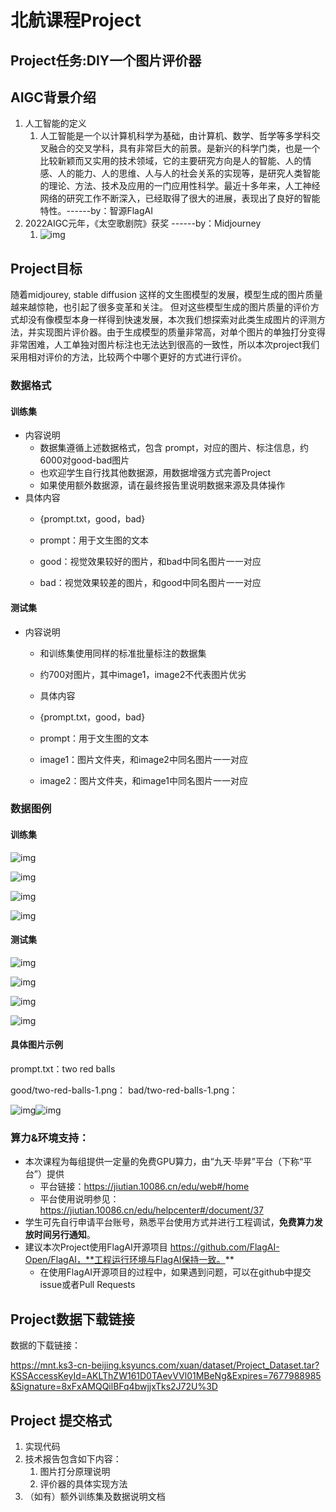 # 北航课程Project



## Project任务:DIY一个图片评价器

## AIGC背景介绍

1. 人工智能的定义
   1.  人工智能是一个以计算机科学为基础，由计算机、数学、哲学等多学科交叉融合的交叉学科，具有非常巨大的前景。是新兴的科学门类，也是一个比较新颖而又实用的技术领域，它的主要研究方向是人的智能、人的情感、人的能力、人的思维、人与人的社会关系的实现等，是研究人类智能的理论、方法、技术及应用的一门应用性科学。最近十多年来，人工神经网络的研究工作不断深入，已经取得了很大的进展，表现出了良好的智能特性。------by：智源FlagAI
2. 2022AIGC元年，《太空歌剧院》获奖 ------by：Midjourney
   1. ![img](https://lt6ejuh97e.feishu.cn/space/api/box/stream/download/asynccode/?code=YTFkOGFjOThmYzUyNDhjNzQzZTlmZDc3Yzg3YTlkYTRfSjFkaGQzb2lId2JTdU1Za2JUaG5jZGpaSUY2Um5LaVNfVG9rZW46Ym94Y250dDZkUjdMbEd1aXZ2Nnprbk5pWE9kXzE2Nzk1NzU5NTU6MTY3OTU3OTU1NV9WNA)

## Project目标

随着midjourey, stable diffusion 这样的文生图模型的发展，模型生成的图片质量越来越惊艳，也引起了很多变革和关注。 但对这些模型生成的图片质量的评价方式却没有像模型本身一样得到快速发展，本次我们想探索对此类生成图片的评测方法，并实现图片评价器。由于生成模型的质量非常高，对单个图片的单独打分变得非常困难，人工单独对图片标注也无法达到很高的一致性，所以本次project我们采用相对评价的方法，比较两个中哪个更好的方式进行评价。 

### 数据格式

#### 训练集

- 内容说明
  - 数据集遵循上述数据格式，包含 prompt，对应的图片、标注信息，约6000对good-bad图片
  - 也欢迎学生自行找其他数据源，用数据增强方式完善Project
  - 如果使用额外数据源，请在最终报告里说明数据来源及具体操作
- 具体内容
  -  {prompt.txt，good，bad}

  - prompt：用于文生图的文本
  - good：视觉效果较好的图片，和bad中同名图片一一对应
  - bad：视觉效果较差的图片，和good中同名图片一一对应

#### 测试集

- 内容说明
  - 和训练集使用同样的标准批量标注的数据集
  - 约700对图片，其中image1，image2不代表图片优劣
  -  具体内容

  -  {prompt.txt，good，bad}

  - prompt：用于文生图的文本
  - image1：图片文件夹，和image2中同名图片一一对应
  - image2：图片文件夹，和image1中同名图片一一对应

### 数据图例

#### 训练集

![img](https://lt6ejuh97e.feishu.cn/space/api/box/stream/download/asynccode/?code=NzJkNjEyMTQ3OGI4ZDMyM2VjNjhjYzJjOGNiYjM3Y2NfTVkxOG9zNGVpTjRLQWdLdjJKZkJ3a0ZJTXRHRUhUZTBfVG9rZW46Ym94Y25mb3RNVkU0b0hhRFdsbE9rdTdIY0loXzE2Nzk1NzU5NTU6MTY3OTU3OTU1NV9WNA)

![img](https://lt6ejuh97e.feishu.cn/space/api/box/stream/download/asynccode/?code=MmNmNjU1ZGU2ZjM1NzYzM2EyZTAyMTVlNzMyMjQ5ZWFfVUxoZVRVYzBJTk9yMTlXWVlqWU5qR0prRkpLcTVBaXFfVG9rZW46Ym94Y25EQXJuQkdnOE12T1k1b0JDb0NjUEJlXzE2Nzk1NzU5NTU6MTY3OTU3OTU1NV9WNA)

![img](https://lt6ejuh97e.feishu.cn/space/api/box/stream/download/asynccode/?code=ZmZmYzJkZTc0YTZiMjA2OTMyZDJlNTdkYmM3NTdjY2RfRjhKclc5RWFhekdHNnc5NEZNS2hLd3ZLd0JVNGk5Vk1fVG9rZW46Ym94Y24yazFGNEg3Nm1GSUg4SFBrN0NvTVdjXzE2Nzk1NzU5NTU6MTY3OTU3OTU1NV9WNA)

![img](https://lt6ejuh97e.feishu.cn/space/api/box/stream/download/asynccode/?code=ZThhMjIxZjA2MDA1YmQ1MjU1YmFhMjQwYzkxNTFjZjlfbHR2eWdadG9oNk04dWNsaFN1VURldERWSEQ5eHNjOHJfVG9rZW46Ym94Y25aNlMyeVZRVWZLMmg2Z285YjZiNzh5XzE2Nzk1NzU5NTU6MTY3OTU3OTU1NV9WNA)

#### 测试集

![img](https://lt6ejuh97e.feishu.cn/space/api/box/stream/download/asynccode/?code=YWE3YzU3ZGU5NzFiMGRhNmVlZDZhODQ3ZmZkMzY1NDFfQXlLZWxkSDV0OVVQTkdWdHZUMzdUODdQN28zM1pPY2ZfVG9rZW46Ym94Y253UjBmUWFzRDZJeG5zNFVHd1BSUm1EXzE2Nzk1NzU5NTU6MTY3OTU3OTU1NV9WNA)

![img](https://lt6ejuh97e.feishu.cn/space/api/box/stream/download/asynccode/?code=OTM3MTZiZjRhODc4OGUxMGY0YmQ5OTc2MzUzYzViZWJfRHRFSk8xT0tNZkc5RmVuVk54VEh4RXg1Uko4R3V6QkZfVG9rZW46Ym94Y251OU43aUJ4WlNudTlUOHV5aUh3bXNkXzE2Nzk1NzU5NTU6MTY3OTU3OTU1NV9WNA)

![img](https://lt6ejuh97e.feishu.cn/space/api/box/stream/download/asynccode/?code=MGNiZTdlZTYxYmU4ZGMwNDQ0NDg3MzkwYmVjMzA2ODdfU2VYZ0dPczdxclprYnhqdmtWd0xCNFpXTVFTOFdiSkpfVG9rZW46Ym94Y25LNVF4RXNTRGJaOFVGSkttTTMwYWplXzE2Nzk1NzU5NTU6MTY3OTU3OTU1NV9WNA)

![img](https://lt6ejuh97e.feishu.cn/space/api/box/stream/download/asynccode/?code=ZTlhZjk0NWEwODg5MzhkNTIwNzVjNzg0MTEyMDZiZDNfQ1U5cG9WWFozcktoOWZYYzNGZ011V1BNTFJiTzFuendfVG9rZW46Ym94Y25kVGpNZkFHZ2tkR0hPczJPTEg2YXVnXzE2Nzk1NzU5NTU6MTY3OTU3OTU1NV9WNA)

#### 具体图片示例

prompt.txt：two red balls

good/two-red-balls-1.png：                                               bad/two-red-balls-1.png：

![img](https://lt6ejuh97e.feishu.cn/space/api/box/stream/download/asynccode/?code=YTJmMjAyMTdiYjQ0MjkzNWM1ZDhjZmU3ZmYxZjdlZjZfOVl2WUdFeURFcW5mY253U0NwcU1VUjJEQ2lOeDliMFpfVG9rZW46Ym94Y25hY2hsN0l4TjBybEFUNVdjV1JwUVRjXzE2Nzk1NzU5NTU6MTY3OTU3OTU1NV9WNA)![img](https://lt6ejuh97e.feishu.cn/space/api/box/stream/download/asynccode/?code=MjQ3MzQ1OTFmZmNkOTE1OThkNGZiY2U3YTQ0ZjQyNWVfMFhadGRtUUNlaU9qZkRIN0NtUzlKenpEZUFWNEMydkNfVG9rZW46Ym94Y25IOVVtekp4Z2ZiSWNqc2VXNTZlY0NiXzE2Nzk1NzU5NTU6MTY3OTU3OTU1NV9WNA)

### 算力&环境支持：

- 本次课程为每组提供一定量的免费GPU算力，由“九天·毕昇”平台（下称“平台”）提供
  - 平台链接：https://jiutian.10086.cn/edu/web#/home
  - 平台使用说明参见：https://jiutian.10086.cn/edu/helpcenter#/document/37
- 学生可先自行申请平台账号，熟悉平台使用方式并进行工程调试，**免费算力发放时间另行通知**。
- 建议本次Project使用FlagAI开源项目 https://github.com/FlagAI-Open/FlagAI，**工程运行环境与FlagAI保持一致。**
  - 在使用FlagAI开源项目的过程中，如果遇到问题，可以在github中提交issue或者Pull Requests

## Project数据下载链接

数据的下载链接：

https://mnt.ks3-cn-beijing.ksyuncs.com/xuan/dataset/Project_Dataset.tar?KSSAccessKeyId=AKLThZW161D0TAevVVl01MBeNg&Expires=7677988985&Signature=8xFxAMQQilBFq4bwjjxTks2J72U%3D

## Project 提交格式

1. 实现代码
2. 技术报告包含如下内容：
   1. 图片打分原理说明
   2. 评价器的具体实现方法
3. （如有）额外训练集及数据说明文档